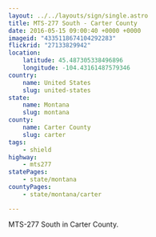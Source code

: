 ```yaml
---
layout: ../../layouts/sign/single.astro
title: MTS-277 South - Carter County
date: 2016-05-15 09:00:40 +0000 +0000
imageid: "4335118674104292283"
flickrid: "27133829942"
location:
    latitude: 45.487305338496896
    longitude: -104.43161487579346
country:
    name: United States
    slug: united-states
state:
    name: Montana
    slug: montana
county:
    name: Carter County
    slug: carter
tags:
    - shield
highway:
    - mts277
statePages:
    - state/montana
countyPages:
    - state/montana/carter

---
```

MTS-277 South in Carter County.